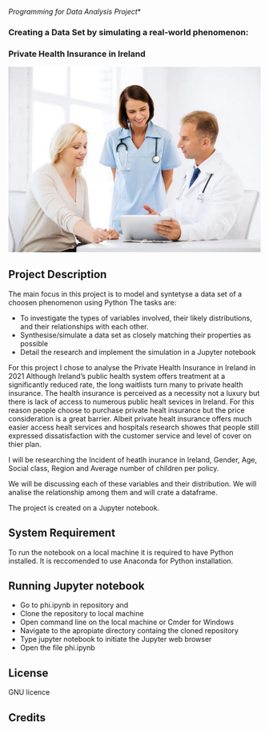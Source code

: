 *Programming for Data Analysis Project** 


### Creating a Data Set by simulating a real-world phenomenon: 
### Private Health Insurance in Ireland

![Alt text](/Images/Health_Ins.jpg)


## Project Description

The main focus in this project is to model and syntetyse a data set of a choosen phenomenon using Python
The tasks are:
- To investigate the types of variables involved, their likely distributions, and their relationships with each other.
- Synthesise/simulate a data set as closely matching their properties as possible
- Detail the research and implement the simulation in a Jupyter notebook

For this project I chose to analyse the Private Health Insurance in Ireland in 2021 
Although Ireland’s public health system offers treatment at a significantly reduced rate, the long waitlists turn many to private health insurance. 
The health insurance is perceived as a necessity not a luxury but there is lack of access to numerous public healt sevices in Ireland. For this reason people choose to purchase private healt insurance but the price consideration is a great barrier.
Albeit private healt insurance offers much easier access healt services and hospitals research showes that people still expressed dissatisfaction with the customer service and level of cover on thier plan.

I will be researching the Incident of heatlh inurance in Ireland, Gender, Age, Social class, Region and Average number of children per policy.

We will be discussing each of these variables and their distribution. We will analise the relationship among them and will crate a dataframe.

The project is created on a Jupyter notebook.

## System Requirement

To run the notebook on a local machine it is required to have Python installed. It is reccomended to use Anaconda for Python installation.

## Running Jupyter notebook

- Go to phi.ipynb in repository and 
- Clone the repository to local machine 
- Open command line on the local machine or Cmder for Windows
- Navigate to the apropiate directory containg the cloned repository
- Type jupyter notebook to initiate the Jupyter web browser
- Open the file phi.ipynb

## License

GNU licence

## Credits
